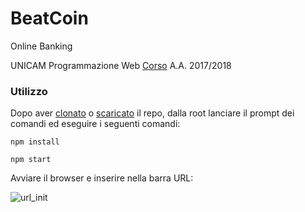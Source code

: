 # BeatCoin  

Online Banking

UNICAM Programmazione Web [Corso](http://didattica.cs.unicam.it/doku.php?id=didattica:triennale:pw:ay_1617:main) A.A. 2017/2018

### Utilizzo  
Dopo aver [clonato](https://github.com/paoloandre/beatcoin.git) o [scaricato](https://github.com/paoloandre/beatcoin/archive/master.zip) il repo, dalla root lanciare il prompt dei comandi ed eseguire i seguenti comandi:

```
npm install

npm start
```

Avviare il browser e inserire nella barra URL:

![url_init](https://cloud.githubusercontent.com/assets/22070240/20679124/e60e5bc8-b599-11e6-98e2-107548db324a.PNG)
